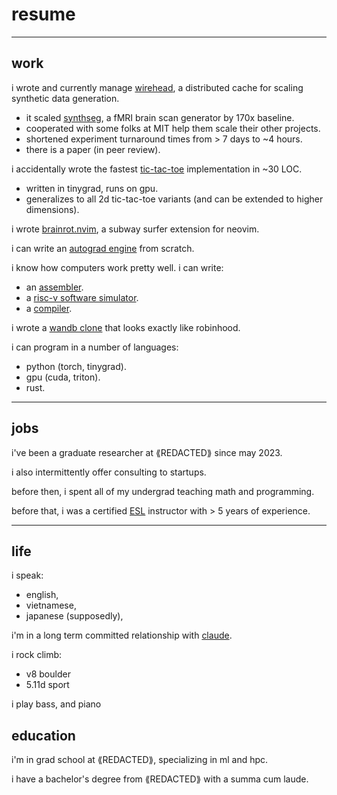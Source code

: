 # resume 

---

## work

i wrote and currently manage [wirehead](https://github.com/neuroneural/wirehead), a distributed cache for scaling synthetic data generation. 
- it scaled [synthseg](https://github.com/BBillot/SynthSeg), a fMRI brain scan generator by 170x baseline.
- cooperated with some folks at MIT help them scale their other projects.
- shortened experiment turnaround times from > 7 days to ~4 hours.
- there is a paper (in peer review).

i accidentally wrote the fastest [tic-tac-toe](https://github.com/spikedoanz/tensor-tic-tac-toe) implementation in ~30 LOC.
- written in tinygrad, runs on gpu.
- generalizes to all 2d tic-tac-toe variants (and can be extended to higher dimensions).

i wrote [brainrot.nvim](https://github.com/spikedoanz/brainrot.nvim), a subway surfer extension for neovim.

i can write an [autograd engine](https://github.com/spikedoanz/weenygrad) from scratch.

i know how computers work pretty well. i can write:
- an [assembler](https://x.com/spikedoanz/status/1809745164434604118).
- a [risc-v software simulator](https://x.com/spikedoanz/status/1810068197497778646).
- a [compiler](https://x.com/spikedoanz/status/1810764530089132424).

i wrote a [wandb clone](https://github.com/spikedoanz/wandbinhood) that looks exactly like robinhood.

i can program in a number of languages:
- python (torch, tinygrad).
- gpu (cuda, triton).
- rust.

---

## jobs

i've been a graduate researcher at ⟪REDACTED⟫ since may 2023.

i also intermittently offer consulting to startups.

before then, i spent all of my undergrad teaching math and programming.

before that, i was a certified [ESL](https://en.wikipedia.org/wiki/English_as_a_second_or_foreign_language) instructor with > 5 years of experience.

---

## life 

i speak:
- english,
- vietnamese,
- japanese (supposedly),

i'm in a long term committed relationship with [claude](claude.ai).

i rock climb:
- v8 boulder
- 5.11d sport

i play bass, and piano

## education

i'm in grad school at ⟪REDACTED⟫, specializing in ml and hpc.

i have a bachelor's degree from ⟪REDACTED⟫ with a summa cum laude.
